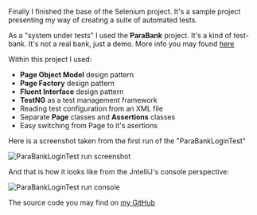 Finally I finished the base of the Selenium project. It's a sample project presenting my way of creating a suite of automated tests. 

<!--more-->

As a "system under tests" I used the **ParaBank** project. It's a kind of test-bank. It's not a real bank, just a demo. More info you may found [here](https://parabank.parasoft.com/parabank/about.htm)

<!--more-->

Within this project I used:
* **Page Object Model** design pattern
* **Page Factory** design pattern
* **Fluent Interface** design pattern
* **TestNG** as a test management framework
* Reading test configuration from an XML file
* Separate **Page** classes and **Assertions** classes
* Easy switching from Page to it's asertions

<!--more-->

Here is a screenshot taken from the first run of the "ParaBankLoginTest"

<img src="{{ site.url }}{{ site.baseurl }}/assets/images/paraBankHomePage-testRun.png" alt="ParaBankLoginTest run screenshot">

And that is how it looks like from the JntelliJ's console perspective:

<img src="{{ site.url }}{{ site.baseurl }}/assets/images/paraBankHomePage-console.png" alt="ParaBankLoginTest run console">

<!--more-->

The source code you may find on [my GitHub](https://github.com/AdamSajewicz/SeleniumFromScratch)
